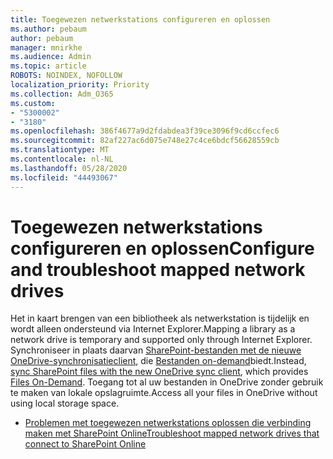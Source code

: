 ```yaml
---
title: Toegewezen netwerkstations configureren en oplossen
ms.author: pebaum
author: pebaum
manager: mnirkhe
ms.audience: Admin
ms.topic: article
ROBOTS: NOINDEX, NOFOLLOW
localization_priority: Priority
ms.collection: Adm_O365
ms.custom:
- "5300002"
- "3180"
ms.openlocfilehash: 386f4677a9d2fdabdea3f39ce3096f9cd6ccfec6
ms.sourcegitcommit: 82af227ac6d075e748e27c4ce6bdcf56628559cb
ms.translationtype: MT
ms.contentlocale: nl-NL
ms.lasthandoff: 05/28/2020
ms.locfileid: "44493067"
---
```

# <a name="configure-and-troubleshoot-mapped-network-drives"></a><span data-ttu-id="31922-102">Toegewezen netwerkstations configureren en oplossen</span><span class="sxs-lookup"><span data-stu-id="31922-102">Configure and troubleshoot mapped network drives</span></span>

<span data-ttu-id="31922-103">Het in kaart brengen van een bibliotheek als netwerkstation is tijdelijk en wordt alleen ondersteund via Internet Explorer.</span><span class="sxs-lookup"><span data-stu-id="31922-103">Mapping a library as a network drive is temporary and supported only through Internet Explorer.</span></span> <span data-ttu-id="31922-104">Synchroniseer in plaats daarvan [SharePoint-bestanden met de nieuwe OneDrive-synchronisatieclient](https://support.office.com/article/6de9ede8-5b6e-4503-80b2-6190f3354a88), die [Bestanden on-demand](https://support.office.com/article/0e6860d3-d9f3-4971-b321-7092438fb38e)biedt.</span><span class="sxs-lookup"><span data-stu-id="31922-104">Instead, [sync SharePoint files with the new OneDrive sync client](https://support.office.com/article/6de9ede8-5b6e-4503-80b2-6190f3354a88), which provides [Files On-Demand](https://support.office.com/article/0e6860d3-d9f3-4971-b321-7092438fb38e).</span></span> <span data-ttu-id="31922-105">Toegang tot al uw bestanden in OneDrive zonder gebruik te maken van lokale opslagruimte.</span><span class="sxs-lookup"><span data-stu-id="31922-105">Access all your files in OneDrive without using local storage space.</span></span>

- [<span data-ttu-id="31922-106">Problemen met toegewezen netwerkstations oplossen die verbinding maken met SharePoint Online</span><span class="sxs-lookup"><span data-stu-id="31922-106">Troubleshoot mapped network drives that connect to SharePoint Online</span></span>](https://docs.microsoft.com/sharepoint/support/administration/troubleshoot-mapped-network-drives)
